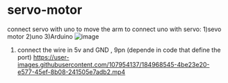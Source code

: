 # servo-motor
connect servo with uno to move the arm 
to connect uno with servo:
1)sevo motor
2)uno
3)Arduino
![image](https://user-images.githubusercontent.com/107954137/184961802-7ff0a3a5-c686-4b76-b9d5-3ffa225b0f52.png)
1) connect the wire in 5v and  GND , 9pn (depende in code that define the port)
https://user-images.githubusercontent.com/107954137/184968545-4be23e20-e577-45ef-8b08-241505e7adb2.mp4



